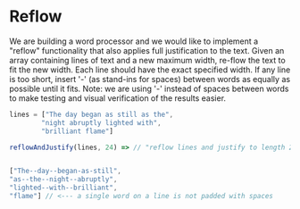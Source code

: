 # Reflow

We are building a word processor and we would like to implement a "reflow" functionality that also applies full
justification to the text. Given an array containing lines of text and a new maximum width, re-flow the text to fit the
new width. Each line should have the exact specified width. If any line is too short, insert '-' (as stand-ins for
spaces) between words as equally as possible until it fits. Note: we are using '-' instead of spaces between words to
make testing and visual verification of the results easier.

```javascript
lines = ["The day began as still as the",
        "night abruptly lighted with",
        "brilliant flame"]

reflowAndJustify(lines, 24) => // "reflow lines and justify to length 24"


["The--day--began-as-still",
"as--the--night--abruptly",
"lighted--with--brilliant",
"flame"] // <--- a single word on a line is not padded with spaces
```